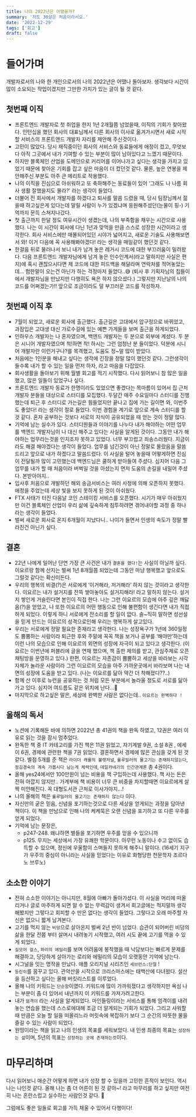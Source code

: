 ```yaml
---
title: 나의 2022년은 어땠을까?
summary: '저도 30살은 처음이라서요.'
date: '2022-12-29'
tags: ['회고']
draft: false
---
```


# 들어가며

개발자로서의 나와 한 개인으로서의 나의 2022년은 어땠나 돌아보자.
생각보다 시간이 많이 소요되는 작업이겠지만 그만한 가치가 있는 글이 될 것 같다.

## 첫번째 이직

- 프론트엔드 개발자로 첫 취업을 한지 1년 2개월쯤 넘었을때, 이직의 기회가 찾아왔다. 인턴십을 했던 회사의 대표님께서 다른 회사의 이사로 옮겨가시면서 새로 시작할 서비스의 프론트엔드 개발자 자리를 제안해 주신것이다.
- 고민이 많았다. 당시 재직중이던 회사의 서비스와 동료들에게 애정이 컸고, 무엇보다 아직 그곳에서 내가 기여할 수 있는 부분이 많이 남아있다고 느꼈기 때문이다.
- 하지만 블록체인 산업을 도메인으로 커리어를 이어나가고 싶다는 생각을 가지고 있었기 때문에 찾아온 기회를 잡고 싶은 마음이 더 컸던것 같다. 물론, 높은 연봉을 제안해주신 부분도 아주 큰 메리트로 작용했다.
- 나의 이직을 진심으로 아쉬워하고 또 축하해주는 동료들이 있어 ‘그래도 나 나름 회사 생활 잘했을지도 몰라?’ 라는 생각이 들었다.
- 더불어 전 회사에서 개발자를 하겠다고 퇴사를 말씀 드렸을 때, 당시 팀장님께서 젊을때 하고싶은게 있다는데 말릴 사람이 누가 있겠냐며 응원해주셨던(눈물이 핑-) 기억까지 문득 스쳐지나갔다.
- 첫 출근까지 한달 정도 여유시간이 생겼는데, 나의 부족함을 채우는 시간으로 사용했다. 나는 이 시간이 회사에 다닌 1년과 맞먹을 만큼 스스로 성장한 시간이라고 생각한다. 회사 서비스에만 매몰되어있던 시야가 넓어지고, 새로운 기술도 사용해보면서 와! 이거 다음에 꼭 사용해봐야겠다! 라는 생각을 매일같이 했던것 같다.
- 한걸음 뒤로 물러나서 보니 내가 남겨 놓은 레거시 코드에 대한 부끄러움이 밀려왔다. 다음 프론트엔드 개발자님에게 남겨 놓은 인수인계서(라고 말하지만 사실은 편지)에 혹시 괜찮으시다면 제 코드에 대한 피드백을 해달라며 연락처를 적어놓았는데… 험한말이 오는건 아닌가 하는 걱정마저 들었다..😅 (퇴사 후 기획자님의 집들이에서 개발자님을 만났지만 다행히도 욕은 하지 않으셨다.) 그렇지만 지난날의 나의 코드를 어쩌겠는가!! 앞으로 조금이라도 덜 부끄러운 코드를 작성하자.

## 첫번째 이직 후

- 7월이 되었고, 새로운 회사에 출근했다. 출근길은 고대에서 압구정으로 바뀌었고, 과잠입은 고대생 대신 가로수길에 있는 예쁜 가게들을 보며 출근을 하게되었다.
- 인하우스 개발자는 나 혼자였으며, 백엔드 개발자는 두 분으로 외부에 계셨다. 두 분은 시니어 개발자였으며 척!하면 착! 하시는 그런 엄청난 분 들이었다. 덕분에 시니어 개발자란 이런거구나?를 목격했고, 도움도 정~말 많이 받았다.
- 처음에는 1인분을 해내고 싶다는 생각에 긴장을 정말 많이 했던것 같다. 그런생각이 들수록 내가 할 수 있는 일을 먼저 하자, 라고 마음을 다잡았다.
- 회사생활을 돌아보기 위해 월별 회고를 적기 시작했다. 다시 읽어보니 참 많은 일을 했고, 많은 일들이 있었구나 싶다.
- 프론트엔드 개발자 동료가 한명이라도 있었으면 좋겠다는 목마름이 있어서 집 근처 개발자 분들을 대상으로 스터디를 모집했다. 두달간 매주 수요일마다 스터디를 진행했는데 퇴근 후 스터디로 가는길은 힘들었지만 끝나고 집에 가는 길이면 와, 이번주도 좋았다! 라는 생각이 절로 들었다. 이번 경험을 계기로 앞으로 계속 스터디를 할 것 같다. 혼자 공부하는 것보다 서로의 지식이 공유되었을 때 얻는 것이 정말 많다.
- 기억에 남는 실수가 있다. 스터디원들과 이야기를 나누다 내가 해야하는 어떤 업무를 백엔드 개발자님이 나 대신 해주고 있다는 사실을 알게된 것이다. 그동안 내가 해야하는 업무라는것을 인지조차 못하고 있었다. 너무 부끄럽고 죄송스러웠다. 지금이라도 해결 해야겠다는 생각이 들었다. 업무를 넘긴것이 아닌 정말로 몰랐음을 말씀드리고 앞으로 내가 하겠다고 말씀드렸다. 이 사실을 털어 놓을때 어떻게하면 진심이 전달될까 많이 고민했는데 백엔드님은 쿨하게 받아들여 주셨다. 심지어 다음 그 업무를 내가 할 때 처음이라 버벅일 것을 아셨는지 먼저 도움의 손길을 내밀어 주셨다. 본받아야지..
- 입사후 처음으로 개발하던 해외 송금서비스는 여러 사정에 의해 오픈하지 못했다. 애정을 주었는데 세상 빛을 보지 못하게 된 것이 아쉬웠다.
- FTX 사태가 터진 다음날 코인 스테이킹 서비스를 오픈했다. 시기가 매우 아쉬웠지만 이건 블록체인 산업이 우리 삶에 깊숙하게 침투하려면 겪어내야할 과정 중 하나라는 생각이 들었다.
- 벌써 새로운 회사로 온지 6개월이 지났다니.. 나이가 들면서 인생의 속도가 정말 빨라진건 아닌가 싶다.

## 결혼

- 22년 나에게 일어난 단연 가장 큰 사건은 내가 `결혼을 했다!`는 사실이 아닐까 싶다. 이요르랑 함께 산지는 벌써 1년 8개월쯤 되었는데 그동안 마냥 행복했고 앞으로도 그럴것 같다는 확신이든다.
- 우리의 행복의 비결(?)은 서로에게 ‘이거해라, 저거해라’ 하지 않는 것이라고 생각한다. 이요르는 내가 설거지를 잔뜩 쌓아놓아도 설거지해라! 라고 말하지 않는다. 설거지 쌓인게 거슬린다면 본인이 직접 한다. 나는 그런 이요르의 모습에 아주 깊은 깨닳음(?)을 얻었고, 나 또한 이요르의 어떤 행동으로 인해 불편함이 생긴다면 내가 직접 하게 되었다. 이렇게 하니 서로에게 잔소리를 할 일이 없다. 솔~직히 말하면 성선설을 믿게 만드는 이요르의 성격으로인해 우리는 행복하게 살고있다.
- 우리는 서로에게 정말 필요한 존재라고 생각한다. 나는 성장욕구가 1년에 360일정도 뿜뿜하는 사람이라 퇴근한 후와 주말에 꼭꼭 책을 보거나 공부를 ‘해야만’하는데 이런 나의 모습으로 인해 이요르의 외면의 성장에 자극이 되고 있다고 생각한다. (이요르는 이번년에 퍼블리에 글을 연재 했으며, 책 출판 제의를 받고, 관심주제로 오픈채팅방을 운영하고 있다.) 한편, 이요르는 자존감이 뿜뿜하고 세상을 바라보는 시각 자체가 놀라운 사람이라 그런 이요르의 모습을 아주 가까운곳에서 바라보며 나는 내면의 성장에 도움을 받고 있다. (나는 이요르를 닮아 약간 더 착해졌다??..)
- 함께 산 이후로 뉴런을 공유하는 것 처럼 모든 부분에서 놀라울 정도로 서로를 닮아가고 있다. 심지어 여드름도 같은 위치에 난다…🧐
- 마지막으로 하고싶은 말은, 세상에 완벽한 사람은 없다는데.. `이요르는 완벽하다 !`

## 올해의 독서

- 노션에 기록해둔 바에 의하면 2022년 총 41권의 책을 완독 하였고, 12권은 여러 이유로 읽는 것을 잠시 멈추었다.
- 완독한 책 중 IT 카테고리를 가진 책은 11권 읽었고, 자기계발 9권, 소설 8권 , 에세이 6권, 경제에 관련한 책을 7권 읽었다. 결혼하면서 경제에 많은 관심을 갖게 된 것 같다. 별점 5개를 준 책은 `라이더 캐롤의 불렛저널`, `룰루밀러의 물고기는 존재하지않는다`, `정김경숙의 계속 가봅시다 남는게 체력인데`, `데일카네기의 인간관계론` 총 4권이다.
- 올해 yes24에서만 100만원이 넘는 비용을 책 구입하는데 사용했다. 책 사는 돈은 전혀 아깝지 않지만.. 가계부에 책 비용이 너무 큰 비중을 차지할때면 이요르에게 살짝 미안해진다. 꼭 대형도서관 근처로 이사가야지…!
- 나의 올해의 책은 `룰루밀러의 물고기는 존재하지 않는다` 이다.
- 자신만의 굳은 믿음, 신념을 포기하는것으로 다른 세상을 얻게되는 과정을 담아낸 책이다. 이 책을 만남으로 인해 나의 케케묵은 오랜 신념을 포기하고 또 다른 우주를 얻게 되었다.
- 기억에 남는 문장은,
  - p247-248. 왜냐하면 별들을 포기하면 우주를 얻을 수 있으니까
  - p125. 무지는 세상에서 가장 유쾌한 학문이다. 아무런 노동이나 수고 없이도 습득할 수 있으며, 정신에 우울함이 스며들지 못하게 해주니 말이다. (16세기 지구가 우주의 중심이 아니라는 사실을 믿었다는 이유로 화형당한 천문학자 조르다노 브루노)

## 소소한 이야기

- 전혀 소소한 이야기는 아니지만, 8월에 아빠가 돌아가셨다. 이 사실을 머리에 떠올리거나 글로 마주하게 되면 알 수 없는 무력감이 생겨서 회고글에는 적지말까 생각해봤지만 그렇다고 회피할 수 만은 없다는 생각이 들었다. 그렇다고 오래 마주할 자신은 없으니 짧게 남겨본다.
- 고기를 먹지 않는 `비덩`으로 살아온지 벌써 2년 반이 넘었다. 습관이 되어버린 비덩의 삶을 한달 전쯤 부터 살며시 내려놓기 시작했고, 여러 시도 끝에 고기를 먹을 수 있게 되었다.
- `길모어 걸스`, `파리의 에밀리`를 보며 어려움에 봉착했을 때 낙담보다는 빠르게 문제를 해결하고, 당당하게 살아가는 로리와 에밀리의 모습이 오랫동안 기억에 남는다.
- 시그널을 잇는 명작을 만났다. 애플 오리지널 시리즈인 `세브런스:단절` !
- `등린이`를 꿈꾸고 있다. 관악산을 시작으로 크리스마스에는 태백산에 다녀왔다. 설산을 등산하고 싶다는 올해 버킷리스트를 이루었다.
- 올해 나의 키워드는 `단순함`이였다. 키워드에 많이 가까워졌다고 생각하지만 욕심 나는 부분이 좀 더 있어서 내년까지 이 키워드를 가져가려고한다.
- 내가 `엄격이` 라는 사실을 알게되었다. 마인들링이라는 서비스를 통해 엄격이를 내려놓는 연습을 했는데 스스로에대해 조금 더 알게되는 기회가 되었다. 그리고 샤워할때 만큼은 오늘 할 일을 떠올리느라 머릿속에 복잡하기 보다 그 순간의 따뜻한 물을 즐길 수 있는 사람이 되었다.
- 원띵이라는 책을 읽고 나의 인생의 목표를 세워보았다. 내 인생 최종의 목표는 `성장하는 삶`이며, 5년의 목표는 `성장하는 곳에 존재하는것`이다.

# 마무리하며

다시 읽어보니 매순간 어떻게 하면 내가 성장 할 수 있을까 고민한 흔적이 보인다. 역시 나는 나인것 같다. 올해 나는 좀 더 어른이 된 것 같아~! 라고 마무리를 하고 싶지만 여전히 나는 혼란스럽고 실수하는 사람인것 같다. 🤪

그럼에도 좋은 일들로 회고를 가득 채울 수 있어서 다행이다!
